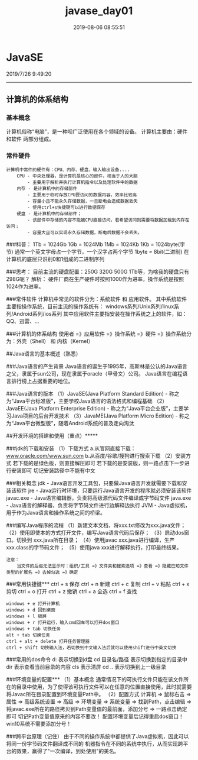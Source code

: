 ﻿---
title: javase_day01
date: 2019-08-06 08:55:51
tags:
---
# JavaSE

2019/7/26 9:49:20 

-----
## 计算机的体系结构


### 基本概念
计算机俗称“电脑”，是一种呗广泛使用在各个领域的设备。
计算机主要由：硬件 和软件 两部分组成。
	
### 常件硬件
	计算机中常件的硬件有：CPU、内存、硬盘、输入输出设备....
		CPU - 中央处理器，是计算机最核心的部件，相当于人的大脑
			- 主要用于解析并执行计算机指令以及处理软件中的数据
		内存 - 是计算机中的存储部件
			- 主要用于临时存放CPU要访问的数据内容，效率比较高
			- 容量小且不能永久存储数据，一旦断电会造成数据丢失
			- 使用ctrl+s快捷键可以进行数据保存
		硬盘 - 是计算机中的存储部件；
			- 该部件中存储的内容不能被CPU直接访问，若希望访问则需要将数据加载到内存在访问；
			- 容量大且可以实现永久存储数据，断电后数据不会丢失。
			
###科普：
	1Tb = 1024Gb
	1Gb = 1024Mb
	1Mb = 1024Kb
	1Kb = 1024byte(字节) 通常一个英文字母占一个字节，一个汉字占两个字节
	1byte = 8bit(二进制) 在计算机的底层只识别0和1组成的二进制序列
	
###思考：
	目前主流的硬盘配置：250G  320G  500G  1Tb等，为啥我的硬盘只有298G呢？
	解析：
		硬件厂商在生产硬件时按照1000作为进率，操作系统是按照1024作为进率。

###常件软件
	计算机中常见的软件分为：系统软件 和 应用软件。
	其中系统软件主要指操作系统，目前主流的操作系统有：
		windows系列/Unix系列/linux系列/Android系列/ios系列
	其中应用软件主要指安装在操作系统之上的软件，如：QQ、迅雷、...
	
###计算机的体系结构
	使用者 =》应用软件 =》操作系统 =》硬件
		  =》操作系统分为：外壳（Shell） 和  内核（Kernel）
		 
##Java语言的基本概述（熟悉）
	
###Java语言的产生背景
	Java语言的诞生于1995年，高斯林是公认的Java语言之父，隶属于sun公司，现在隶属于oracle（甲骨文）公司。
	Java语言在编程语言排行榜上占据重要的地位。
	
###Java语言的版本
	（1）JavaSE(Java Platform Standard Edition)
		- 称之为“Java平台标准版”，主要学校Java语言的语法格式和编程基础
	（2）JavaEE(Java Platform Enterprise Edition)
		- 称之为“Java平台企业版”，主要学习Java项目的后台开发技术
	（3）JavaME(Java Platform Micro Edition)
		- 称之为“Java平台微型版”，随着Android系统的普及走向淘汰
		
		
##开发环境的搭建和使用（重点）*****


###jdk的下载和安装
	（1）下载方式
		a.从官网直接下载：www.oracle.com/www.sun.com
		b.从百度/谷歌/搜狗进行搜索下载
	（2）安装方式
		若下载的是绿色版，则直接解压即可
		若下载的是安装版，则一路点击下一步进行安装即可
		切记安装路径中不能有中文
		
###相关概念
	jdk - Java语言开发工具包，只要做Java语言开发就需要下载和安装该软件
	jre - Java运行时环境，只要运行Java语言开发的程序就必须安装该软件
	javac.exe - Java语言编辑器，负责将高级源代码文件编译成字节码文件
	java.exe - Java语言的解释器，负责将字节码文件进行边解释边执行
	JVM - Java虚拟机，用于作为Java语言和操作系统之间的桥梁。
	
###编写Java程序的流程
	（1）新建文本文档，将xxx.txt修改为xxx.java文件；
	（2）使用即使本的方式打开文件，编写Java语言代码后保存；
	（3）启动dos窗口。切换到 xxx.java所在目录；
	（4）使用javac xxx.java进行编译，生产xxx.class的字节码文件；
	（5）使用java xxx进行解释执行，打印最终结果。
	
	注意：
		当文件的后缀无法显示时：组织/工具 =》文件夹和搜索选项 =》查看 =》隐藏已知文件类型的扩展名 =》去掉勾选 =》确定
		
###常用快捷键***
	ctrl + s 保存
	ctrl + n 新建
	ctrl + c 复制
	ctrl + v 粘贴
	ctrl + x 剪切
	ctrl + o 打开
	ctrl + z 撤销
	ctrl + a 全选
	ctrl + f 查找
	
	windows + e 打开计算机
	windows + d 回到桌面
	windows + l 锁屏
	windows + r 打开运行，输入cmd回车可以打开dos窗口
	windows + tab 切换任务
	alt + tab 切换任务
	ctrl + alt + delete 打开任务管理器
	ctrl + shift 切换输入法，若切换到中文输入法后就可以使用shift进行中英文切换
	
###常用的dos命令
	d: 表示切换到d盘
    cd 目录名/路径 表示切换到指定的目录中
    dir 表示查看当前目录的内容
    cls 表示清屏 
    cd .. 表示切换到上一级目录
    
###环境变量的配置***
	（1）基本概念
		 通常情况下的可执行文件只能在该文件所在的目录中使用，为了使得该可执行文件可以在任意的位置直接使用，此时就需要将Javac所在目录配置到环境变量Path中。
	（2）配置方式
		 计算机 => 鼠标右击 => 属性 => 高级系统设置 => 高级 => 环境变量 => 系统变量
	=> 找到Path，点击编辑 => 将javac.exe所在的路径拷贝到Path变量值的最前面，添加分号
	=> 一路点击确定即可
	 	切记Path变量值原来的内容不要改！
	 	配置环境变量后记得重启dos窗口！
		win10系统不需要添加分号！
 	 
###跨平台原理（记住）
	由于不同的操作系统中都提供了Java虚拟机，因此可以将同一份字节码文件翻译成不同的
	机器指令在不同的系统中执行，从而实现跨平台的效果，赢得了"一次编译，到处使用"的美名。
	

 	 